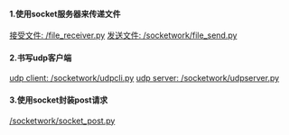 
#### 1.使用socket服务器来传递文件
<a href="file_receive.py">接受文件: /file_receiver.py</a>
<a href="file_send.py">发送文件: /socketwork/file_send.py</a>

#### 2.书写udp客户端

<a href="udpcli.py">udp client: /socketwork/udpcli.py</a>
<a href="udpserver.py">udp server: /socketwork/udpserver.py</a>

#### 3.使用socket封装post请求
<a href="socket_post.py">/socketwork/socket_post.py</a>